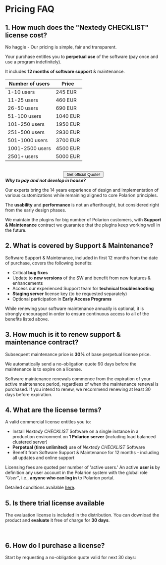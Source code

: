 #  Pricing FAQ


## 1. How much does the "Nextedy CHECKLIST" license cost?

No haggle  - Our pricing is simple, fair and transparent.

Your purchase entitles you to **perpetual use** of the software 
(pay once and use a program indefinitely).

It includes **12 months of software support** & maintenance. 

<center>

**Number of users**  	| **Price**
------------------- 	| -------------
1-10 users			|  245 EUR		
11-25 users			|  460 EUR
26-50 users			|  690 EUR	
51-100 users			| 1040 EUR		
101-250 users		| 1950 EUR
251-500 users		| 2930 EUR
501-1000 users		| 3700 EUR	
1001-2500 users		| 4500 EUR	
2501+ users			| 5000 EUR


<br/>
<a href="#getquote">
<button class="mdc-button">&nbsp;Get official Quote!&nbsp;</button>
</a>
</center>

<div class="who-banner" >
<b><i>Why to pay and not develop in house?</i></b>
<p>
Our experts bring the 14 years experience of design and implementation of various customizations while remaining aligned to core Polarion principles.
</p>
<p>
The <b>usability</b> and <b>performance</b> is not an afterthought, but considered right from the early design phases.
</p>
<p>
We maintain the plugins for big number of Polarion customers, with  <b>Support & Maintenance</b> contract we guarantee that the plugins keep working well in the future.
</p>
</div>

## 2. What is covered by Support & Maintenance?

Software Support & Maintenance, included in first 12 months from the date of purchase, covers the following benefits:

* Critical **bug fixes**
* Update to **new versions** of the SW and benefit from new features & enhancements
* Access our experienced Support team for **technical troubleshooting**
* **Staging server** license key (to be requested separately)
* Optional participation in **Early Access Programs**

While renewing your software maintenance annually is optional, it is strongly encouraged in order to ensure continuous access to all of the benefits listed above. 

## 3. How much is it to renew support & maintenance contract?

Subsequent maintenance price is **30%** of base perpetual license price. 

We automatically send a no-obligation quote 90 days before the maintenance is to expire on a license.

Software maintenance renewals commence from the expiration of your active maintenance period, regardless of when the maintenance renewal is purchased. If you intend to renew, we recommend renewing at least 30 days before expiration.


## 4. What are the license terms?
A valid commercial license entitles you to:

* Install *Nextedy CHECKLIST* Software on a single instance in a production environment on **1 Polarion server** (including load balanced clustered server)
* **Perpetual (time unlimited)** use of *Nextedy CHECKLIST* Software
* Benefit from Software Support & Maintenance for 12 months - including all updates and online support

Licensing fees are quoted per number of 'active users.' An active **user is** by definition any user account in the Polarion system with the global role  *"User"*, i.e., **anyone who can log in** to Polarion portal.

Detailed conditions available [here](https://checklist.nextedy.com/download/LICENSE.pdf).

## 5. Is there trial license available 

The evaluation license is included in the distribution. You can download the product and **evaluate** it free of charge for **30 days**.

<a name="getquote">&nbsp;</a>

## 6. How do I purchase a license?

Start by requesting a no-obligation quote valid for next 30 days:

<script charset="utf-8" type="text/javascript" src="//js.hsforms.net/forms/shell.js"></script>
<script>
  hbspt.forms.create({
	portalId: "6265870",
	formId: "db9a4e80-c3a7-47a5-9487-066379312fe7"
});
</script>


